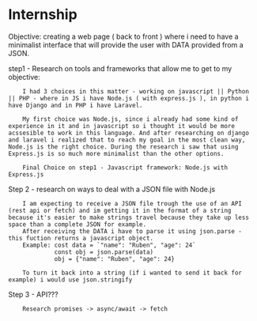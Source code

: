 # Internship

Objective: creating a web page ( back to front ) where i need to have a minimalist interface that will provide the user with DATA provided from a JSON.

step1 - Research on tools and frameworks that allow me to get to my objective:

        I had 3 choices in this matter - working on javascript || Python || PHP - where in JS i have Node.js ( with express.js ), in python i have Django and in PHP i have Laravel.

        My first choice was Node.js, since i already had some kind of experience in it and in javascript so i thought it would be more acssesible to work in this language. And after researching on django and laravel i realized that to reach my goal in the most clean way, Node.js is the right choice. During the research i saw that using Express.js is so much more minimalist than the other options.

        Final Choice on step1 - Javascript framework: Node.js with Express.js

Step 2 - research on ways to deal with a JSON file with Node.js

        I am expecting to receive a JSON file trough the use of an API (rest api or fetch) and im getting it in the format of a string because it's easier to make strings travel because they take up less space than a complete JSON for example.
        After receiving the DATA i have to parse it using json.parse - this fuction returns a javascript object.
        Example: cost data = `"name": "Ruben", "age": 24`
                 const obj = json.parse(data)
                 obj = {"name": "Ruben", "age": 24}

        To turn it back into a string (if i wanted to send it back for example) i would use json.stringify

Step 3 - API???

        Research promises -> async/await -> fetch
